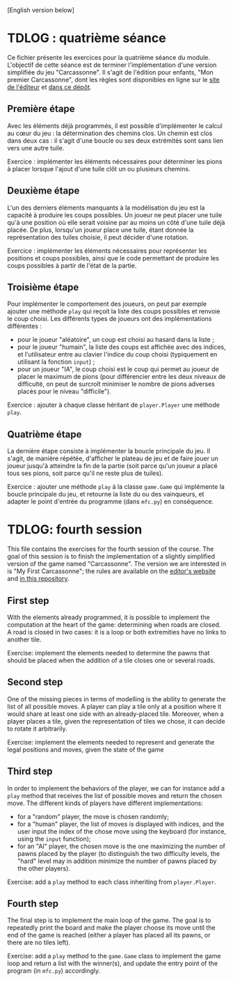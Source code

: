 [English version below]

# TDLOG : quatrième séance

Ce fichier présente les exercices pour la quatrième séance du module. L'objectif
de cette séance est de terminer l'implémentation d'une version simplifiée du jeu
"Carcassonne". Il s'agit de l'édition pour enfants, "Mon premier Carcassonne",
dont les règles sont disponibles en ligne sur le
[site de l'éditeur](http://www.zmangames.com/en/products/my-first-carcassonne/)
et [dans ce dépôt](./rules.pdf).


## Première étape

Avec les éléments déjà programmés, il est possible d'implémenter le calcul au
cœur du jeu : la détermination des chemins clos. Un chemin est clos dans deux
cas : il s'agit d'une boucle ou ses deux extrémités sont sans lien vers une
autre tuile.

Exercice : implémenter les éléments nécessaires pour déterminer les pions à
placer lorsque l'ajout d'une tuile clôt un ou plusieurs chemins.


## Deuxième étape

L'un des derniers éléments manquants à la modélisation du jeu est la capacité à
produire les coups possibles. Un joueur ne peut placer une tuile qu'à une
position où elle serait voisine par au moins un côté d'une tuile déjà placée. De
plus, lorsqu'un joueur place une tuile, étant donnée la représentation des
tuiles choisie, il peut décider d'une rotation.

Exercice : implémenter les éléments nécessaires pour représenter les positions
et coups possibles, ainsi que le code permettant de produire les coups possibles
à partir de l'état de la partie.


## Troisième étape

Pour implémenter le comportement des joueurs, on peut par exemple ajouter une
méthode `play` qui reçoit la liste des coups possibles et renvoie le coup
choisi. Les différents types de joueurs ont des implémentations différentes :

- pour le joueur "aléatoire", un coup est choisi au hasard dans la liste ;
- pour le joueur "humain", la liste des coups est affichée avec des indices,
  et l'utilisateur entre au clavier l'indice du coup choisi (typiquement en
  utilisant la fonction ``input``) ;
- pour un joueur "IA", le coup choisi est le coup qui permet au joueur de placer
  le maximum de pions (pour différencier entre les deux niveaux de difficulté,
  on peut de surcroît minimiser le nombre de pions adverses placés pour le
  niveau "difficile").

Exercice : ajouter à chaque classe héritant de `player.Player` une méthode
`play`.


## Quatrième étape

La dernière étape consiste à implémenter la boucle principale du jeu. Il s'agit,
de manière répétée, d'afficher le plateau de jeu et de faire jouer un joueur
jusqu'à atteindre la fin de la partie (soit parce qu'un joueur a placé tous ses
pions, soit parce qu'il ne reste plus de tuiles).

Exercice : ajouter une méthode `play` à la classe `game.Game` qui implémente la
boucle principale du jeu, et retourne la liste du ou des vainqueurs, et adapter
le point d'entrée du programme (dans `mfc.py`) en conséquence.


# TDLOG: fourth session

This file contains the exercises for the fourth session of the course. The goal
of this session is to finish the implementation of a slightly simplified version
of the game named "Carcassonne". The version we are interested in is "My First
Carcassonne"; the rules are available on the
[editor's website](http://www.zmangames.com/en/products/my-first-carcassonne/)
and [in this repository](./rules.pdf).


## First step

With the elements already programmed, it is possible to implement the
computation at the heart of the game: determining when roads are closed. A road
is closed in two cases: it is a loop or both extremities have no links to
another tile.

Exercise: implement the elements needed to determine the pawns that should be
placed when the addition of a tile closes one or several roads.


## Second step

One of the missing pieces in terms of modelling is the ability to generate the
list of all possible moves. A player can play a tile only at a position where it
would share at least one side with an already-placed tile. Moreover, when a
player places a tile, given the representation of tiles we chose, it can decide
to rotate it arbitrarily.

Exercise: implement the elements needed to represent and generate the legal
positions and moves, given the state of the game


## Third step

In order to implement the behaviors of the player, we can for instance add a
`play` method that receives the list of possible moves and return the chosen
move. The different kinds of players have different implementations:

- for a "random" player, the move is chosen randomly;
- for a "human" player, the list of moves is displayed with indices, and the
  user input the index of the chose move using the keyboard (for instance, using
  the ``input`` function);
- for an "AI" player, the chosen move is the one maximizing the number of pawns
  placed by the player (to distinguish the two difficulty levels, the "hard" level
  may in addition minimize the number of pawns placed by the other players).

Exercise: add a `play` method to each class inheriting from `player.Player`.


## Fourth step

The final step is to implement the main loop of the game. The goal is to repeatedly
print the board and make the player choose its move until the end of the game is
reached (either a player has placed all its pawns, or there are no tiles left).

Exercise: add a `play` method to the `game.Game` class to implement the game loop
and return a list with the winner(s), and update the entry point of the program
(in `mfc.py`) accordingly.
